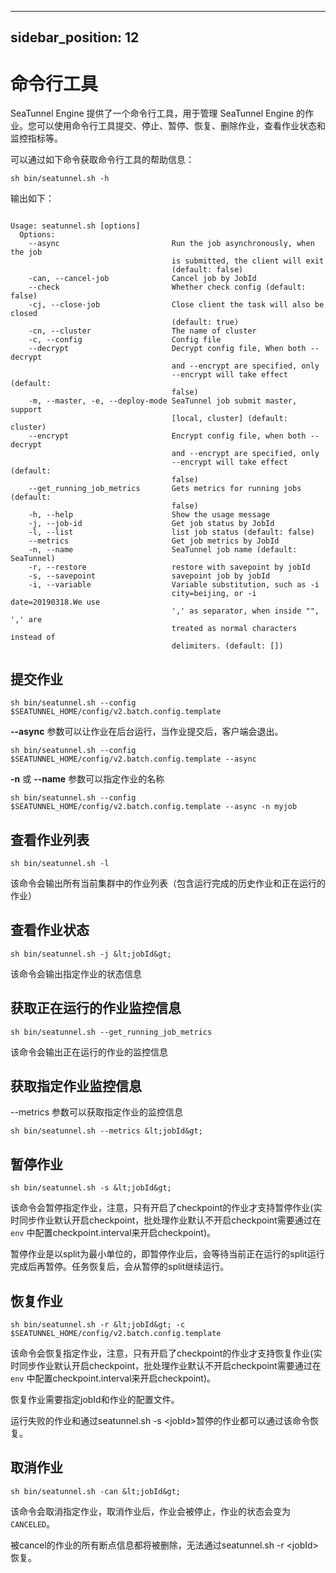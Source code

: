 ---

sidebar_position: 12
--------------------

# 命令行工具

SeaTunnel Engine 提供了一个命令行工具，用于管理 SeaTunnel Engine 的作业。您可以使用命令行工具提交、停止、暂停、恢复、删除作业，查看作业状态和监控指标等。

可以通过如下命令获取命令行工具的帮助信息：

```shell
sh bin/seatunnel.sh -h
```

输出如下：

```shell

Usage: seatunnel.sh [options]
  Options:
    --async                         Run the job asynchronously, when the job 
                                    is submitted, the client will exit 
                                    (default: false)
    -can, --cancel-job              Cancel job by JobId
    --check                         Whether check config (default: false)
    -cj, --close-job                Close client the task will also be closed 
                                    (default: true)
    -cn, --cluster                  The name of cluster
    -c, --config                    Config file
    --decrypt                       Decrypt config file, When both --decrypt 
                                    and --encrypt are specified, only 
                                    --encrypt will take effect (default: 
                                    false) 
    -m, --master, -e, --deploy-mode SeaTunnel job submit master, support 
                                    [local, cluster] (default: cluster)
    --encrypt                       Encrypt config file, when both --decrypt 
                                    and --encrypt are specified, only 
                                    --encrypt will take effect (default: 
                                    false) 
    --get_running_job_metrics       Gets metrics for running jobs (default: 
                                    false) 
    -h, --help                      Show the usage message
    -j, --job-id                    Get job status by JobId
    -l, --list                      list job status (default: false)
    --metrics                       Get job metrics by JobId
    -n, --name                      SeaTunnel job name (default: SeaTunnel)
    -r, --restore                   restore with savepoint by jobId
    -s, --savepoint                 savepoint job by jobId
    -i, --variable                  Variable substitution, such as -i 
                                    city=beijing, or -i date=20190318.We use 
                                    ',' as separator, when inside "", ',' are 
                                    treated as normal characters instead of 
                                    delimiters. (default: [])

```

## 提交作业

```shell
sh bin/seatunnel.sh --config $SEATUNNEL_HOME/config/v2.batch.config.template
```

**--async** 参数可以让作业在后台运行，当作业提交后，客户端会退出。

```shell
sh bin/seatunnel.sh --config $SEATUNNEL_HOME/config/v2.batch.config.template --async
```

**-n** 或 **--name** 参数可以指定作业的名称

```shell
sh bin/seatunnel.sh --config $SEATUNNEL_HOME/config/v2.batch.config.template --async -n myjob
```

## 查看作业列表

```shell
sh bin/seatunnel.sh -l
```

该命令会输出所有当前集群中的作业列表（包含运行完成的历史作业和正在运行的作业）

## 查看作业状态

```shell
sh bin/seatunnel.sh -j &lt;jobId&gt;
```

该命令会输出指定作业的状态信息

## 获取正在运行的作业监控信息

```shell
sh bin/seatunnel.sh --get_running_job_metrics
```

该命令会输出正在运行的作业的监控信息

## 获取指定作业监控信息

--metrics 参数可以获取指定作业的监控信息

```shell
sh bin/seatunnel.sh --metrics &lt;jobId&gt;
```

## 暂停作业

```shell
sh bin/seatunnel.sh -s &lt;jobId&gt;
```

该命令会暂停指定作业，注意，只有开启了checkpoint的作业才支持暂停作业(实时同步作业默认开启checkpoint，批处理作业默认不开启checkpoint需要通过在 `env` 中配置checkpoint.interval来开启checkpoint)。

暂停作业是以split为最小单位的，即暂停作业后，会等待当前正在运行的split运行完成后再暂停。任务恢复后，会从暂停的split继续运行。

## 恢复作业

```shell
sh bin/seatunnel.sh -r &lt;jobId&gt; -c $SEATUNNEL_HOME/config/v2.batch.config.template
```

该命令会恢复指定作业，注意，只有开启了checkpoint的作业才支持恢复作业(实时同步作业默认开启checkpoint，批处理作业默认不开启checkpoint需要通过在 `env` 中配置checkpoint.interval来开启checkpoint)。

恢复作业需要指定jobId和作业的配置文件。

运行失败的作业和通过seatunnel.sh -s &lt;jobId&gt;暂停的作业都可以通过该命令恢复。

## 取消作业

```shell
sh bin/seatunnel.sh -can &lt;jobId&gt;
```

该命令会取消指定作业，取消作业后，作业会被停止，作业的状态会变为`CANCELED`。

被cancel的作业的所有断点信息都将被删除，无法通过seatunnel.sh -r &lt;jobId&gt;恢复。

